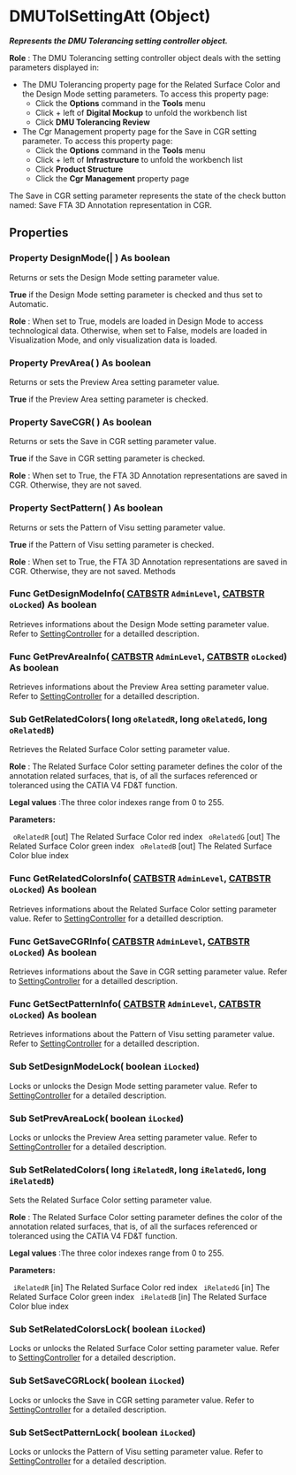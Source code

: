 # DMUTolSettingAtt (Object)

**_Represents the DMU Tolerancing setting controller object._**

**Role** : The DMU Tolerancing setting controller object deals with the setting parameters displayed in:

  * The DMU Tolerancing property page for the Related Surface Color and the Design Mode setting parameters.
To access this property page:
    * Click the **Options** command in the **Tools** menu
    * Click + left of **Digital Mockup** to unfold the workbench list
    * Click **DMU Tolerancing Review**
  * The Cgr Management property page for the Save in CGR setting parameter.
To access this property page:
    * Click the **Options** command in the **Tools** menu
    * Click + left of **Infrastructure** to unfold the workbench list
    * Click **Product Structure**
    * Click the **Cgr Management** property page

The Save in CGR setting parameter represents the state of the check button named: Save FTA 3D Annotation representation in CGR.

## Properties

### Property **DesignMode**(| ) As boolean

   Returns or sets the Design Mode setting parameter value.

**True** if the Design Mode setting parameter is checked and thus set to Automatic.

**Role** : When set to True, models are loaded in Design Mode to access technological data. Otherwise, when set to False, models are loaded in Visualization Mode, and only visualization data is loaded.  
### Property **PrevArea**( ) As boolean

   Returns or sets the Preview Area setting parameter value.

**True** if the Preview Area setting parameter is checked.  
### Property **SaveCGR**( ) As boolean

   Returns or sets the Save in CGR setting parameter value.

**True** if the Save in CGR setting parameter is checked.

**Role** : When set to True, the FTA 3D Annotation representations are saved in CGR. Otherwise, they are not saved.  
### Property **SectPattern**( ) As boolean

   Returns or sets the Pattern of Visu setting parameter value.

**True** if the Pattern of Visu setting parameter is checked.

**Role** : When set to True, the FTA 3D Annotation representations are saved in CGR. Otherwise, they are not saved.  Methods

### Func **GetDesignModeInfo**( [CATBSTR](../System/typedef_CATBSTR_8129.md)  `AdminLevel`,  [CATBSTR](../System/typedef_CATBSTR_8129.md)  `oLocked`) As boolean

   Retrieves informations about the Design Mode setting parameter value.
Refer to [SettingController](../System/interface_SettingController_63320.md) for a detailled description.  
### Func **GetPrevAreaInfo**( [CATBSTR](../System/typedef_CATBSTR_8129.md)  `AdminLevel`,  [CATBSTR](../System/typedef_CATBSTR_8129.md)  `oLocked`) As boolean

   Retrieves informations about the Preview Area setting parameter value.
Refer to [SettingController](../System/interface_SettingController_63320.md) for a detailled description.  
### Sub **GetRelatedColors**( long  `oRelatedR`,  long  `oRelatedG`,  long  `oRelatedB`)

   Retrieves the Related Surface Color setting parameter value.

**Role** : The Related Surface Color setting parameter defines the color of the annotation related surfaces, that is, of all the surfaces referenced or toleranced using the CATIA V4 FD&T function.

**Legal values** :The three color indexes range from 0 to 255.

**Parameters:**

` oRelatedR`      [out] The Related Surface Color red index
` oRelatedG`      [out] The Related Surface Color green index
` oRelatedB`      [out] The Related Surface Color blue index

### Func **GetRelatedColorsInfo**( [CATBSTR](../System/typedef_CATBSTR_8129.md)  `AdminLevel`,  [CATBSTR](../System/typedef_CATBSTR_8129.md)  `oLocked`) As boolean

   Retrieves informations about the Related Surface Color setting parameter value.
Refer to [SettingController](../System/interface_SettingController_63320.md) for a detailled description.  
### Func **GetSaveCGRInfo**( [CATBSTR](../System/typedef_CATBSTR_8129.md)  `AdminLevel`,  [CATBSTR](../System/typedef_CATBSTR_8129.md)  `oLocked`) As boolean

   Retrieves informations about the Save in CGR setting parameter value.
Refer to [SettingController](../System/interface_SettingController_63320.md) for a detailled description.  
### Func **GetSectPatternInfo**( [CATBSTR](../System/typedef_CATBSTR_8129.md)  `AdminLevel`,  [CATBSTR](../System/typedef_CATBSTR_8129.md)  `oLocked`) As boolean

   Retrieves informations about the Pattern of Visu setting parameter value.
Refer to [SettingController](../System/interface_SettingController_63320.md) for a detailled description.  
### Sub **SetDesignModeLock**( boolean  `iLocked`)

   Locks or unlocks the Design Mode setting parameter value.
Refer to [SettingController](../System/interface_SettingController_63320.md) for a detailed description.  
### Sub **SetPrevAreaLock**( boolean  `iLocked`)

   Locks or unlocks the Preview Area setting parameter value.
Refer to [SettingController](../System/interface_SettingController_63320.md) for a detailed description.  
### Sub **SetRelatedColors**( long  `iRelatedR`,  long  `iRelatedG`,  long  `iRelatedB`)

   Sets the Related Surface Color setting parameter value.

**Role** : The Related Surface Color setting parameter defines the color of the annotation related surfaces, that is, of all the surfaces referenced or toleranced using the CATIA V4 FD&T function.

**Legal values** :The three color indexes range from 0 to 255.

**Parameters:**

` iRelatedR`      [in] The Related Surface Color red index
` iRelatedG`      [in] The Related Surface Color green index
` iRelatedB`      [in] The Related Surface Color blue index

### Sub **SetRelatedColorsLock**( boolean  `iLocked`)

   Locks or unlocks the Related Surface Color setting parameter value.
Refer to [SettingController](../System/interface_SettingController_63320.md) for a detailed description.  
### Sub **SetSaveCGRLock**( boolean  `iLocked`)

   Locks or unlocks the Save in CGR setting parameter value.
Refer to [SettingController](../System/interface_SettingController_63320.md) for a detailed description.  
### Sub **SetSectPatternLock**( boolean  `iLocked`)

   Locks or unlocks the Pattern of Visu setting parameter value.
Refer to [SettingController](../System/interface_SettingController_63320.md) for a detailed description.